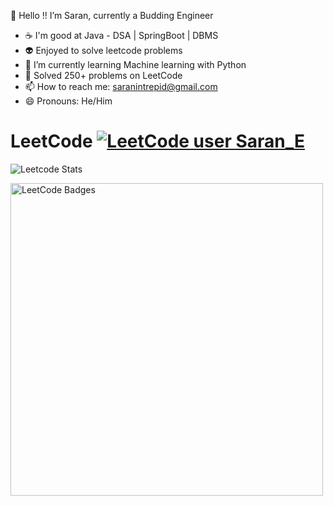 <!-- ### Hi there 👋


**SaranE1/SaranE1** is a ✨ _special_ ✨ repository because its `README.md` (this file) appears on your GitHub profile. -->


🔭 Hello !!  I’m Saran, currently a Budding Engineer
- ☕ I'm good at Java - DSA | SpringBoot | DBMS
- 👽 Enjoyed to solve leetcode problems
- 🌱 I’m currently learning Machine learning with Python
- 💬 Solved 250+ problems on LeetCode
- 📫 How to reach me: saranintrepid@gmail.com
- 😄 Pronouns: He/Him

# LeetCode [![LeetCode user Saran_E](https://img.shields.io/badge/dynamic/json?style=for-the-badge&labelColor=black&color=%23ffa116&label=Solved&query=solved&url=https%3A%2F%2Fleetcode-badge.vercel.app%2Fapi%2Fusers%2FSaran_E&logo=leetcode&logoColor=yellow)](https://leetcode.com/Saran_E/)

![Leetcode Stats](https://leetcard.jacoblin.cool/Saran_E)

<img src="https://leetcode-badge-showcase.vercel.app/api?username=Saran_E&theme=dark" alt="LeetCode Badges" width="500" />



<!-- <img src="https://leetcode-badge-showcase.vercel.app/api?username=Saran_E&theme=dark" alt="LeetCode Badges" width="470" /> -->







